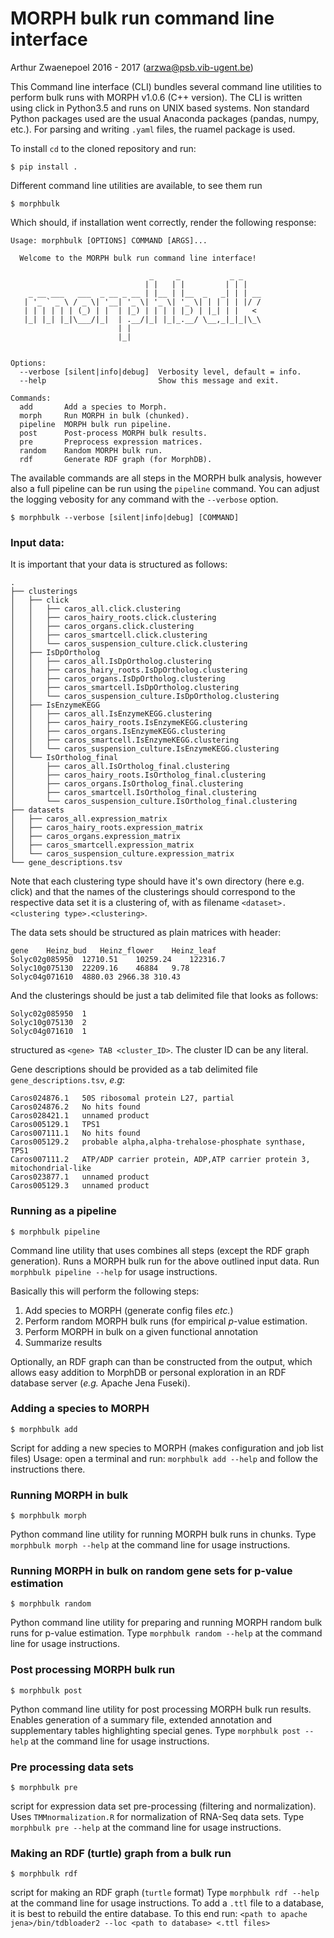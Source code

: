 # MORPH bulk run command line interface
Arthur Zwaenepoel 2016 - 2017
(arzwa@psb.vib-ugent.be)

This Command line interface (CLI) bundles several command line utilities
to perform bulk runs with MORPH v1.0.6 (C++ version). The CLI is
written using click in Python3.5 and runs on UNIX based systems. Non
standard Python packages used are the usual Anaconda packages (pandas,
numpy, etc.). For parsing and writing `.yaml` files, the ruamel package
is used.

To install `cd` to the cloned repository and run:

    $ pip install .

Different command line utilities are available, to see them run

    $ morphbulk

Which should, if installation went correctly, render the following
response:

    Usage: morphbulk [OPTIONS] COMMAND [ARGS]...

      Welcome to the MORPH bulk run command line interface!

                                   _     _           _ _
                                  | |   | |         | | |
        _ __ ___   ___  _ __ _ __ | |__ | |__  _   _| | | __
       | '_ ` _ \ / _ \| '__| '_ \| '_ \| '_ \| | | | | |/ /
       | | | | | | (_) | |  | |_) | | | | |_) | |_| | |   <
       |_| |_| |_|\___/|_|  | .__/|_| |_|_.__/ \__,_|_|_|\_\
                            | |
                            |_|


    Options:
      --verbose [silent|info|debug]  Verbosity level, default = info.
      --help                         Show this message and exit.

    Commands:
      add       Add a species to Morph.
      morph     Run MORPH in bulk (chunked).
      pipeline  MORPH bulk run pipeline.
      post      Post-process MORPH bulk results.
      pre       Preprocess expression matrices.
      random    Random MORPH bulk run.
      rdf       Generate RDF graph (for MorphDB).


The available commands are all steps in the MORPH bulk analysis, however
also a full pipeline can be run using the ``pipeline`` command.
You can adjust the logging vebosity for any command with the `--verbose`
option.

    $ morphbulk --verbose [silent|info|debug] [COMMAND]

### Input data:

It is important that your data is structured as follows:
```
.
├── clusterings
│   ├── click
│   │   ├── caros_all.click.clustering
│   │   ├── caros_hairy_roots.click.clustering
│   │   ├── caros_organs.click.clustering
│   │   ├── caros_smartcell.click.clustering
│   │   └── caros_suspension_culture.click.clustering
│   ├── IsDpOrtholog
│   │   ├── caros_all.IsDpOrtholog.clustering
│   │   ├── caros_hairy_roots.IsDpOrtholog.clustering
│   │   ├── caros_organs.IsDpOrtholog.clustering
│   │   ├── caros_smartcell.IsDpOrtholog.clustering
│   │   └── caros_suspension_culture.IsDpOrtholog.clustering
│   ├── IsEnzymeKEGG
│   │   ├── caros_all.IsEnzymeKEGG.clustering
│   │   ├── caros_hairy_roots.IsEnzymeKEGG.clustering
│   │   ├── caros_organs.IsEnzymeKEGG.clustering
│   │   ├── caros_smartcell.IsEnzymeKEGG.clustering
│   │   └── caros_suspension_culture.IsEnzymeKEGG.clustering
│   └── IsOrtholog_final
│       ├── caros_all.IsOrtholog_final.clustering
│       ├── caros_hairy_roots.IsOrtholog_final.clustering
│       ├── caros_organs.IsOrtholog_final.clustering
│       ├── caros_smartcell.IsOrtholog_final.clustering
│       └── caros_suspension_culture.IsOrtholog_final.clustering
├── datasets
│   ├── caros_all.expression_matrix
│   ├── caros_hairy_roots.expression_matrix
│   ├── caros_organs.expression_matrix
│   ├── caros_smartcell.expression_matrix
│   └── caros_suspension_culture.expression_matrix
└── gene_descriptions.tsv
```

Note that each clustering type should have it's own directory (here e.g.
click) and that the names of the clusterings should correspond to the
respective data set it is a clustering of, with as filename
`<dataset>.<clustering type>.<clustering>`.

The data sets should be structured as plain matrices with header:
```
gene	Heinz_bud	Heinz_flower	Heinz_leaf
Solyc02g085950	12710.51	10259.24	122316.7
Solyc10g075130	22209.16	46884	9.78
Solyc04g071610	4880.03	2966.38	310.43
```

And the clusterings should be just a tab delimited file that looks as
follows:
```
Solyc02g085950	1
Solyc10g075130	2
Solyc04g071610	1
```
structured as `<gene> TAB <cluster_ID>`. The cluster ID can be any
literal.

Gene descriptions should be provided as a tab delimited file 
`gene_descriptions.tsv`, _e.g_:

```
Caros024876.1   50S ribosomal protein L27, partial
Caros024876.2   No hits found
Caros028421.1   unnamed product
Caros005129.1   TPS1
Caros007111.1   No hits found
Caros005129.2   probable alpha,alpha-trehalose-phosphate synthase, TPS1
Caros007111.2   ATP/ADP carrier protein, ADP,ATP carrier protein 3, mitochondrial-like
Caros023877.1   unnamed product
Caros005129.3   unnamed product
```

### Running as a pipeline

    $ morphbulk pipeline
Command line utility that uses combines all steps (except the RDF graph
generation). Runs a MORPH bulk run for the above outlined input data.
Run `morphbulk pipeline --help` for usage instructions.

Basically this will perform the following steps:

1. Add species to MORPH (generate config files _etc._)
2. Perform random MORPH bulk runs (for empirical _p_-value estimation.
3. Perform MORPH in bulk on a given functional annotation
4. Summarize results

Optionally, an RDF graph can than be constructed from the output, which 
allows easy addition to MorphDB or personal exploration in an RDF database
server (_e.g._ Apache Jena Fuseki).

### Adding a species to MORPH

    $ morphbulk add
Script for adding a new species to MORPH (makes configuration and
job list files) Usage: open a terminal and run: `morphbulk add
--help` and follow the instructions there.


### Running MORPH in bulk

    $ morphbulk morph
Python command line utility for running MORPH bulk runs in chunks. Type
`morphbulk morph --help` at the command line for usage instructions.


### Running MORPH in bulk on random gene sets for p-value estimation

    $ morphbulk random
Python command line utility for preparing and running MORPH random bulk
runs for p-value estimation. Type `morphbulk random --help` at the
command line for usage instructions.


### Post processing MORPH bulk run

    $ morphbulk post
Python command line utility for post processing MORPH bulk run results.
Enables generation of a summary file, extended annotation and
supplementary tables highlighting special genes. Type
`morphbulk post --help` at the command line for usage instructions.


### Pre processing data sets

    $ morphbulk pre
script for expression data set pre-processing (filtering and
normalization). Uses `TMMnormalization.R` for normalization of RNA-Seq
data sets. Type `morphbulk pre --help` at the command line for
usage instructions.


### Making an RDF (turtle) graph from a bulk run

    $ morphbulk rdf
script for making an RDF graph (`turtle` format) Type `morphbulk rdf
 --help` at the command line for usage instructions.
To add a `.ttl` file to a database, it is best to rebuild the entire
database. To this end run: `<path to apache jena>/bin/tdbloader2 --loc
<path to database> <.ttl files>`




